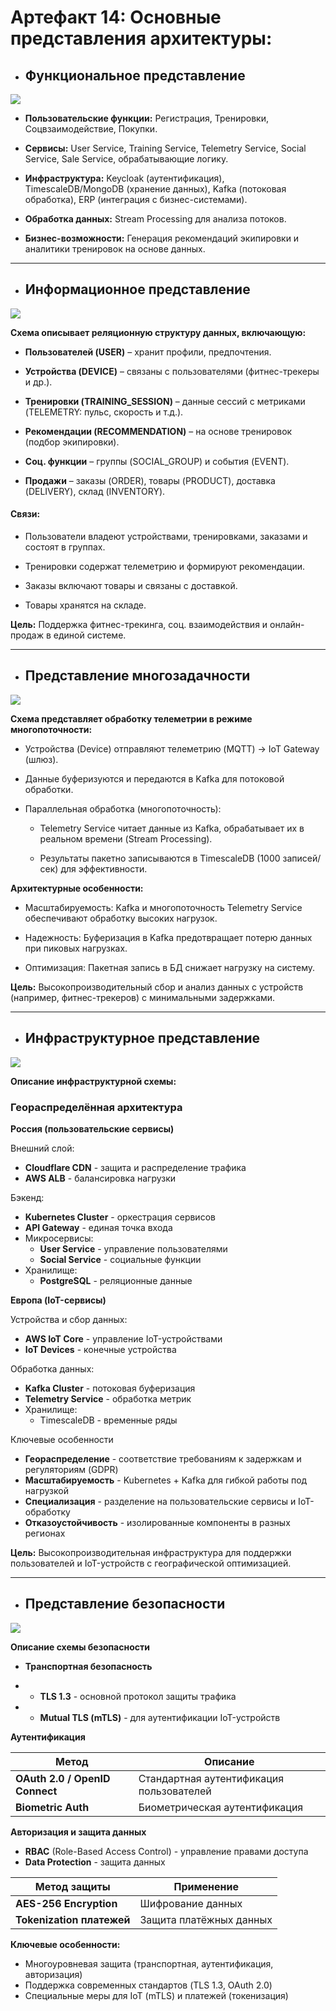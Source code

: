 # Артефакт 14: Основные представления архитектуры: 
 -  ## Функциональное представление
 ![](images/scheme14a.png)
- **Пользовательские функции:** Регистрация, Тренировки, Соцвзаимодействие, Покупки.
- **Сервисы:** User Service, Training Service, Telemetry Service, Social Service, Sale Service, обрабатывающие логику.
  
- **Инфраструктура:** Keycloak (аутентификация), TimescaleDB/MongoDB (хранение данных), Kafka (потоковая обработка), ERP (интеграция с бизнес-системами).
- **Обработка данных:** Stream Processing для анализа потоков.

- **Бизнес-возможности:** Генерация рекомендаций экипировки и аналитики тренировок на основе данных.
---

 -  ## Информационное представление
 ![](images/scheme14b.png)

**Схема описывает реляционную структуру данных, включающую:**

- **Пользователей (USER)** – хранит профили, предпочтения.

- **Устройства (DEVICE)** – связаны с пользователями (фитнес-трекеры и др.).

- **Тренировки (TRAINING_SESSION)** – данные сессий с метриками (TELEMETRY: пульс, скорость и т.д.).

- **Рекомендации (RECOMMENDATION)** – на основе тренировок (подбор экипировки).

- **Соц. функции** – группы (SOCIAL_GROUP) и события (EVENT).

- **Продажи** – заказы (ORDER), товары (PRODUCT), доставка (DELIVERY), склад (INVENTORY).

#### Связи:

- Пользователи владеют устройствами, тренировками, заказами и состоят в группах.

- Тренировки содержат телеметрию и формируют рекомендации.

- Заказы включают товары и связаны с доставкой.

- Товары хранятся на складе.

**Цель:** Поддержка фитнес-трекинга, соц. взаимодействия и онлайн-продаж в единой системе.
 
---
-  ## Представление многозадачности
![](images/scheme14c.png)

   **Схема представляет обработку телеметрии в режиме многопоточности:**

   - Устройства (Device) отправляют телеметрию (MQTT) → IoT Gateway (шлюз).

   - Данные буферизуются и передаются в Kafka для потоковой обработки.

   - Параллельная обработка (многопоточность):

     - Telemetry Service читает данные из Kafka, обрабатывает их в реальном времени (Stream Processing).

     - Результаты пакетно записываются в TimescaleDB (1000 записей/сек) для эффективности.

   **Архитектурные особенности:**

   - Масштабируемость: Kafka и многопоточность Telemetry Service обеспечивают обработку высоких нагрузок.

   - Надежность: Буферизация в Kafka предотвращает потерю данных при пиковых нагрузках.

   - Оптимизация: Пакетная запись в БД снижает нагрузку на систему.


   **Цель:** Высокопроизводительный сбор и анализ данных с устройств (например, фитнес-трекеров) с минимальными задержками.

---
 -  ## Инфраструктурное представление

![](images/scheme14d.png)

**Описание инфраструктурной схемы:**

### Геораспределённая архитектура

  **Россия (пользовательские сервисы)**

Внешний слой:
- **Cloudflare CDN** - защита и распределение трафика
- **AWS ALB** - балансировка нагрузки

Бэкенд:
- **Kubernetes Cluster** - оркестрация сервисов
- **API Gateway** - единая точка входа
- Микросервисы:
    - **User Service** - управление пользователями
    - **Social Service** - социальные функции
- Хранилище:
    - **PostgreSQL** - реляционные данные

 **Европа (IoT-сервисы)**

Устройства и сбор данных:
- **AWS IoT Core** - управление IoT-устройствами
- **IoT Devices** - конечные устройства

Обработка данных:
- **Kafka Cluster** - потоковая буферизация
- **Telemetry Service** - обработка метрик
- Хранилище:
    - TimescaleDB - временные ряды

Ключевые особенности
- **Геораспределение** - соответствие требованиям к задержкам и регуляториям (GDPR)  
- **Масштабируемость** - Kubernetes + Kafka для гибкой работы под нагрузкой  
- **Специализация** - разделение на пользовательские сервисы и IoT-обработку  
- **Отказоустойчивость** - изолированные компоненты в разных регионах


**Цель:** Высокопроизводительная инфраструктура для поддержки пользователей и IoT-устройств с географической оптимизацией.

---
- ## Представление безопасности



![](images/scheme14e.png)

**Описание схемы безопасности**
- **Транспортная безопасность**

 - -  **TLS 1.3** - основной протокол защиты трафика
 - -  **Mutual TLS (mTLS)** - для аутентификации IoT-устройств

 **Аутентификация**

| Метод | Описание |
|-------|----------|
| **OAuth 2.0 / OpenID Connect** | Стандартная аутентификация пользователей |
| **Biometric Auth** | Биометрическая аутентификация |


**Авторизация и защита данных**
- **RBAC** (Role-Based Access Control) - управление правами доступа
- **Data Protection** - защита данных

| Метод защиты | Применение |
|-------------|------------|
| **AES-256 Encryption** | Шифрование данных |
| **Tokenization платежей** | Защита платёжных данных |

**Ключевые особенности:**
- Многоуровневая защита (транспортная, аутентификация, авторизация)
- Поддержка современных стандартов (TLS 1.3, OAuth 2.0)
- Специальные меры для IoT (mTLS) и платежей (токенизация)
